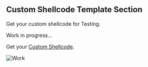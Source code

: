 ## Custom Shellcode Template Section

Get your custom shellcode for Testing.

Work in progress...

Get your [Custom Shellcode](https://github.com/Whitecat18/Rust-for-Malware-Development/tree/main/Custom_Shellcode).

![Work](https://havocframework.com/images/Spiderman_work.png)
